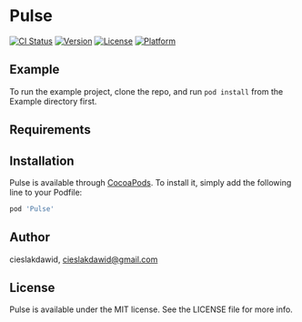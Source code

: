 # Pulse

[![CI Status](http://img.shields.io/travis/cieslakdawid/Pulse.svg?style=flat)](https://travis-ci.org/cieslakdawid/Pulse)
[![Version](https://img.shields.io/cocoapods/v/Pulse.svg?style=flat)](http://cocoapods.org/pods/Pulse)
[![License](https://img.shields.io/cocoapods/l/Pulse.svg?style=flat)](http://cocoapods.org/pods/Pulse)
[![Platform](https://img.shields.io/cocoapods/p/Pulse.svg?style=flat)](http://cocoapods.org/pods/Pulse)

## Example

To run the example project, clone the repo, and run `pod install` from the Example directory first.

## Requirements

## Installation

Pulse is available through [CocoaPods](http://cocoapods.org). To install
it, simply add the following line to your Podfile:

```ruby
pod 'Pulse'
```

## Author

cieslakdawid, cieslakdawid@gmail.com

## License

Pulse is available under the MIT license. See the LICENSE file for more info.
